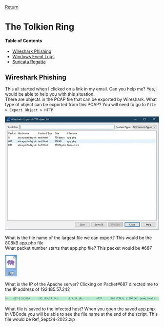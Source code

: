 [Return](https://github.com/visionthex/SANS2022-Holiday-Hack-Challange/blob/main/SANSHHC.md)

# The Tolkien Ring

#### Table of Contents

- [Wireshark Phishing](#Wireshark)
- [Windows Event Logs](#indent)
- [Suricata Regatta](#center)

## Wireshark Phishing

This all started when I clicked on a link in my email. Can you help me? Yes, I would be able to help you with this situation.
<br>
There are objects in the PCAP file that can be exported by Wireshark. What type of object can be exported from this PCAP? You will need to go to `File > Export Object > HTTP`

![image1](https://github.com/visionthex/SANS2022-Holiday-Hack-Challange/blob/main/Images/TheTolkienRing/image1.jpg "Exported files that can be analyzed further")

What is the file name of the largest file we can export? This would be the 808kB app.php file
<br>
What packet number starts that app.php file? This packet would be #687

![Image2](https://github.com/visionthex/SANS2022-Holiday-Hack-Challange/blob/main/Images/TheTolkienRing/image2.jpg "Application that was downloaded to host")

What is the IP of the Apache server? Clicking on Packet#687 directed me to the IP address of 192.185.57.242

![Image3](https://github.com/visionthex/SANS2022-Holiday-Hack-Challange/blob/main/Images/TheTolkienRing/image3.jpg "The IP Address to the Apache Server")

What file is saved to the infected host? When you open the saved app.php in VBCode you will be able to see the file name at the end of the script. This file would be Ref_Sept24-2022.zip
